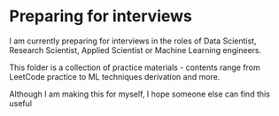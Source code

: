 # Preparing for interviews

I am currently preparing for interviews in the roles of Data Scientist, Research Scientist, Applied Scientist or Machine Learning engineers. 

This folder is a collection of practice materials - contents range from LeetCode practice to ML techniques derivation and more.

Although I am making this for myself, I hope someone else can find this useful
